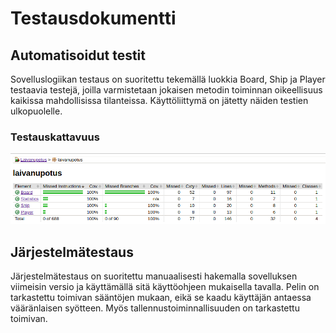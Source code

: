 # Testausdokumentti
## Automatisoidut testit
Sovelluslogiikan testaus on suoritettu tekemällä luokkia Board, Ship ja Player testaavia testejä, joilla varmistetaan jokaisen metodin 
toiminnan oikeellisuus kaikissa mahdollisissa tilanteissa. Käyttöliittymä on jätetty näiden testien ulkopuolelle.
### Testauskattavuus
![testaus](https://github.com/ajarola/otm-harjoitustyo/blob/master/dokumentointi/kuvat/testaus.png)
## Järjestelmätestaus
Järjestelmätestaus on suoritettu manuaalisesti hakemalla sovelluksen viimeisin versio ja käyttämällä sitä käyttöohjeen mukaisella tavalla.
Pelin on tarkastettu toimivan sääntöjen mukaan, eikä se kaadu käyttäjän antaessa vääränlaisen syötteen. Myös tallennustoiminnallisuuden on
tarkastettu toimivan.
